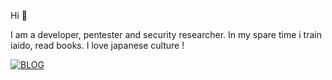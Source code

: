 Hi 👋

I am a developer, pentester and security researcher. In my spare time i train iaido, read books. I love japanese culture !

[![BLOG](https://github-readme-stats.vercel.app/api?username=andnorack&theme=radical)](https://github.com/andnorack)
